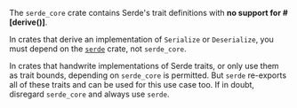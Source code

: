 The `serde_core` crate contains Serde's trait definitions with **no support for
#\[derive()\]**.

In crates that derive an implementation of `Serialize` or `Deserialize`, you
must depend on the [`serde`] crate, not `serde_core`.

In crates that handwrite implementations of Serde traits, or only use them as
trait bounds, depending on `serde_core` is permitted. But `serde` re-exports all
of these traits and can be used for this use case too. If in doubt, disregard
`serde_core` and always use `serde`.

[`serde`]: https://crates.io/crates/serde
